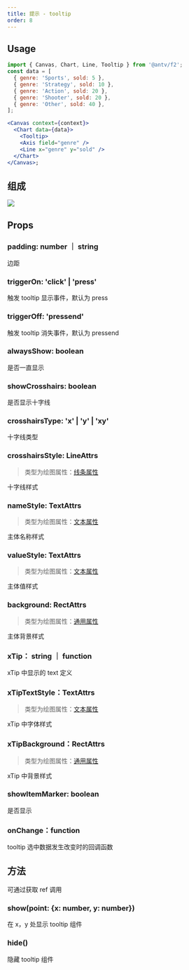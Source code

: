 ```yaml
---
title: 提示 - tooltip
order: 8
---
```


## Usage

```jsx
import { Canvas, Chart, Line, Tooltip } from '@antv/f2';
const data = [
  { genre: 'Sports', sold: 5 },
  { genre: 'Strategy', sold: 10 },
  { genre: 'Action', sold: 20 },
  { genre: 'Shooter', sold: 20 },
  { genre: 'Other', sold: 40 },
];

<Canvas context={context}>
  <Chart data={data}>
    <Tooltip>
    <Axis field="genre" />
    <Line x="genre" y="sold" />
  </Chart>
</Canvas>;
```

## 组成

![](https://mdn.alipayobjects.com/huamei_khb4xj/afts/img/A*CdXbTJnr2v4AAAAAAAAAAAAADq2NAQ/original)

## Props

### padding: number ｜ string

边距

### triggerOn: 'click' | 'press'

触发 tooltip 显示事件，默认为 press

### triggerOff: 'pressend'

触发 tooltip 消失事件，默认为 pressend

### alwaysShow: boolean

是否一直显示

### showCrosshairs: boolean

是否显示十字线

### crosshairsType: 'x' | 'y' | 'xy'

十字线类型

### crosshairsStyle: LineAttrs

> 类型为绘图属性：[线条属性](/tutorial/shape-attrs#线条属性)

十字线样式

### nameStyle: TextAttrs

> 类型为绘图属性：[文本属性](/tutorial/shape-attrs#文本属性)

主体名称样式

### valueStyle: TextAttrs

> 类型为绘图属性：[文本属性](/tutorial/shape-attrs#文本属性)

主体值样式

### background: RectAttrs

> 类型为绘图属性：[通用属性](/tutorial/shape-attrs#通用属性)

主体背景样式

### xTip： string ｜ function

xTip 中显示的 text 定义

### xTipTextStyle：TextAttrs

> 类型为绘图属性：[文本属性](/tutorial/shape-attrs#文本属性)

xTip 中字体样式

### xTipBackground：RectAttrs

> 类型为绘图属性：[通用属性](/tutorial/shape-attrs#通用属性)

xTip 中背景样式

### showItemMarker: boolean

是否显示

### onChange：function

tooltip 选中数据发生改变时的回调函数

## 方法

可通过获取 ref 调用

### show(point: {x: number, y: number})

在 x，y 处显示 tooltip 组件

### hide()

隐藏 tooltip 组件
